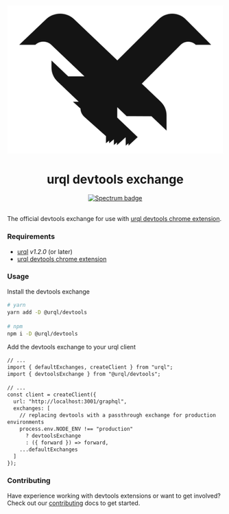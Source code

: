 <div align="center">
  <img alt="logo" src="https://raw.githubusercontent.com/FormidableLabs/urql-devtools/master/src/assets/icon.svg?sanitize=true" />
  <h1>urql devtools exchange</h1>

  <a href="https://spectrum.chat/urql">
    <img alt="Spectrum badge" src="https://withspectrum.github.io/badge/badge.svg" />
  </a>

  <br />
  <br />
</div>

The official devtools exchange for use with [urql devtools chrome extension](https://github.com/FormidableLabs/urql-devtools).

### Requirements

- [urql](https://github.com/FormidableLabs/urql) _v1.2.0_ (or later)
- [urql devtools chrome extension](https://github.com/FormidableLabs/urql-devtools)

### Usage

Install the devtools exchange

```sh
# yarn
yarn add -D @urql/devtools

# npm
npm i -D @urql/devtools
```

Add the devtools exchange to your urql client

```tsx
// ...
import { defaultExchanges, createClient } from "urql";
import { devtoolsExchange } from "@urql/devtools";

// ...
const client = createClient({
  url: "http://localhost:3001/graphql",
  exchanges: [
    // replacing devtools with a passthrough exchange for production environments
    process.env.NODE_ENV !== "production"
      ? devtoolsExchange
      : ({ forward }) => forward,
    ...defaultExchanges
  ]
});
```

### Contributing

Have experience working with devtools extensions or want to get involved? Check out our [contributing](https://github.com/FormidableLabs/urql-devtools/blob/master/CONTRIBUTING.md) docs to get started.
